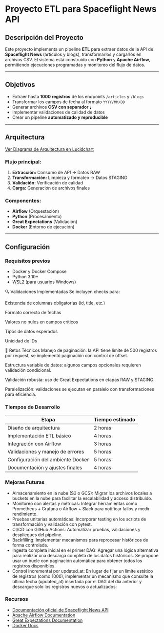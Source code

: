 # Proyecto ETL para Spaceflight News API

##  Descripción del Proyecto

Este proyecto implementa un pipeline **ETL** para extraer datos de la API de **Spaceflight News** (artículos y blogs), transformarlos y cargarlos en archivos CSV. El sistema está construido con **Python** y **Apache Airflow**, permitiendo ejecuciones programadas y monitoreo del flujo de datos.

---

## Objetivos

- Extraer hasta **1000 registros** de los endpoints `/articles` y `/blogs`  
- Transformar los campos de fecha al formato `YYYY/MM/DD`  
- Generar archivos **CSV con separador `;`**  
- Implementar validaciones de calidad de datos  
- Crear un pipeline **automatizado y reproducible**

---

##  Arquitectura

[Ver Diagrama de Arquitectura en Lucidchart](https://lucid.app/lucidchart/988d7156-d739-4fa9-be01-a13a76fd7a4e/view)

### Flujo principal:

1. **Extracción:** Consumo de API → Datos RAW  
2. **Transformación:** Limpieza y formateo → Datos STAGING  
3. **Validación:** Verificación de calidad  
4. **Carga:** Generación de archivos finales

### Componentes:

- **Airflow** (Orquestación)  
- **Python** (Procesamiento)  
- **Great Expectations** (Validación)  
- **Docker** (Entorno de ejecución)

---

##  Configuración

### Requisitos previos

- Docker y Docker Compose  
- Python 3.10+  
- WSL2 (para usuarios Windows)

🔍 Validaciones Implementadas
Se incluyen checks para:

Existencia de columnas obligatorias (id, title, etc.)

Formato correcto de fechas

Valores no nulos en campos críticos

Tipos de datos esperados

Unicidad de IDs

🧠 Retos Técnicos
Manejo de paginación: la API tiene límite de 500 registros por request, se implementó paginación con control de offset.

Estructura variable de datos: algunos campos opcionales requieren validación condicional.

Validación robusta: uso de Great Expectations en etapas RAW y STAGING.

Paralelización: validaciones se ejecutan en paralelo con transformaciones para eficiencia.

### Tiempos de Desarrollo

| Etapa                              | Tiempo estimado |
|------------------------------------|-----------------|
| Diseño de arquitectura             | 2 horas         |
| Implementación ETL básico          | 4 horas         |
| Integración con Airflow            | 3 horas         |
| Validaciones y manejo de errores   | 5 horas         |
| Configuración del ambiente Docker  | 5 horas         |
| Documentación y ajustes finales    | 4 horas         |

### Mejoras Futuras
- Almacenamiento en la nube (S3 o GCS): Migrar los archivos locales a buckets en la nube para facilitar la escalabilidad y acceso distribuido.
- Monitoreo con alertas y métricas: Integrar herramientas como Prometheus + Grafana o Airflow + Slack para notificar fallos y medir rendimiento.
- Pruebas unitarias automáticas: Incorporar testing en los scripts de transformación y validación con pytest.
- CI/CD con GitHub Actions: Automatizar pruebas, validaciones y despliegues del pipeline.
- Backfilling: Implementar mecanismos para reprocesar históricos de forma controlada.
- Ingesta completa inicial en el primer DAG: Agregar una lógica alternativa para realizar una descarga completa de los datos históricos. Se propone usar un bucle con paginación automática para obtener todos los registros disponibles.
- Control incremental por updated_at: En lugar de fijar un límite estático de registros (como 1000), implementar un mecanismo que consulte la última fecha (updated_at) insertada por el DAG del día anterior y descargue solo los registros nuevos o actualizados:

### Recursos
- [Documentación oficial de Spaceflight News API](https://api.spaceflightnewsapi.net/v4/docs/)
- [Apache Airflow Documentation](https://airflow.apache.org/docs/)
- [Great Expectations Documentation](https://docs.greatexpectations.io/docs/home/)
- [Docker Docs](https://docs.docker.com/)
